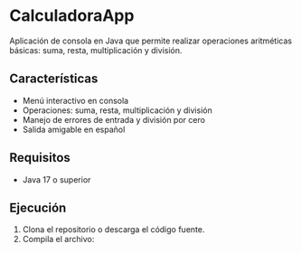# CalculadoraApp

Aplicación de consola en Java que permite realizar operaciones aritméticas básicas: suma, resta, multiplicación y división.

## Características

- Menú interactivo en consola
- Operaciones: suma, resta, multiplicación y división
- Manejo de errores de entrada y división por cero
- Salida amigable en español

## Requisitos

- Java 17 o superior

## Ejecución

1. Clona el repositorio o descarga el código fuente.
2. Compila el archivo:
